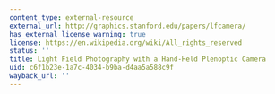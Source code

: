 ```yaml
---
content_type: external-resource
external_url: http://graphics.stanford.edu/papers/lfcamera/
has_external_license_warning: true
license: https://en.wikipedia.org/wiki/All_rights_reserved
status: ''
title: Light Field Photography with a Hand-Held Plenoptic Camera
uid: c6f1b23e-1a7c-4034-b9ba-d4aa5a588c9f
wayback_url: ''
---
```

